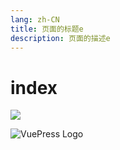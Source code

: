 ```yaml
---
lang: zh-CN
title: 页面的标题e
description: 页面的描述e
---
```


# index

![](http://qiniu.cuixiaodao.com//20210708190819.png)

![VuePress Logo](/images/1.jpg)